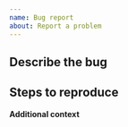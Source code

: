 ```yaml
---
name: Bug report
about: Report a problem
---
```


## Describe the bug

<!-- Concise description of the bug -->

## Steps to reproduce

<!-- You can provide a snippet that reproduces the bug -->


**Additional context**

<!-- Any extra information related to the bug (if any) -->
